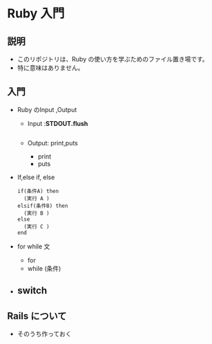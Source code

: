 # Ruby 入門

## 説明
- このリポジトリは、Ruby の使い方を学ぶためのファイル置き場です。
- 特に意味はありません。

## 入門　

- Ruby のInput ,Output
	- Input :**STDOUT.flush**

		```

		```
	- Output: print,puts 
		- print
		- puts


- If,else if, else

	  if(条件A) then 
		(実行 A )
	  elsif(条件B) then
		(実行 B )
	  else 
	  	(実行 C )
	  end

- for while 文
	- for 
	- while (条件)

- switch 
	- 

## Rails について
- そのうち作っておく



